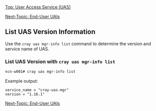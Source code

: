 [Top: User Access Service (UAS)](index.md)

[Next-Topic: End-User UAIs](End_User_UAIs.md)


## List UAS Version Information

Use the `cray uas mgr-info list` command to determine the version and service name of UAS.

### List UAS Version with `cray uas mgr-info list`

```bash
ncn-w001# cray uas mgr-info list
```

Example output:

```
service_name = "cray-uas-mgr"
version = "1.16.1"
```

[Next-Topic: End-User UAIs](End_User_UAIs.md)
